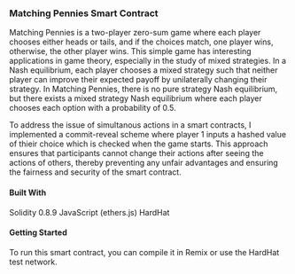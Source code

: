 ### Matching Pennies Smart Contract

Matching Pennies is a two-player zero-sum game where each player chooses either heads or tails, and if the choices match, one player wins, otherwise, the other player wins. This simple game has interesting applications in game theory, especially in the study of mixed strategies. In a Nash equilibrium, each player chooses a mixed strategy such that neither player can improve their expected payoff by unilaterally changing their strategy. In Matching Pennies, there is no pure strategy Nash equilibrium, but there exists a mixed strategy Nash equilibrium where each player chooses each option with a probability of 0.5. 

To address the issue of simultanous actions in a smart contracts, I implemented a commit-reveal scheme where player 1 inputs a hashed value of thieir choice which is checked when the game starts. This approach ensures that participants cannot change their actions after seeing the actions of others, thereby preventing any unfair advantages and ensuring the fairness and security of the smart contract.

#### Built With

Solidity 0.8.9
JavaScript (ethers.js)
HardHat

#### Getting Started

To run this smart contract, you can compile it in Remix or use the HardHat test network.    

